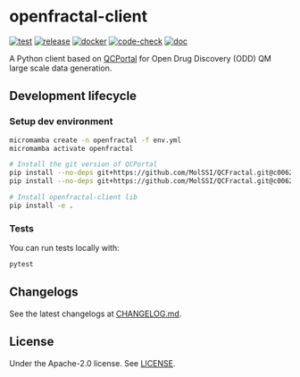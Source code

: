 # openfractal-client

[![test](https://github.com/openfractal/openfractal-client/actions/workflows/test.yml/badge.svg)](https://github.com/openfractal/openfractal-client/actions/workflows/test.yml)
[![release](https://github.com/openfractal/openfractal-client/actions/workflows/release.yml/badge.svg)](https://github.com/openfractal/openfractal-client/actions/workflows/release.yml)
[![docker](https://github.com/openfractal/openfractal-client/actions/workflows/docker.yml/badge.svg)](https://github.com/openfractal/openfractal-client/actions/workflows/docker.yml)
[![code-check](https://github.com/openfractal/openfractal-client/actions/workflows/code-check.yml/badge.svg)](https://github.com/openfractal/openfractal-client/actions/workflows/code-check.yml)
[![doc](https://github.com/openfractal/openfractal-client/actions/workflows/doc.yml/badge.svg)](https://github.com/openfractal/openfractal-client/actions/workflows/doc.yml)

A Python client based on [QCPortal](https://github.com/MolSSI/QCFractal) for Open Drug Discovery (ODD) QM large scale data generation.

## Development lifecycle

### Setup dev environment

```bash
micromamba create -n openfractal -f env.yml
micromamba activate openfractal

# Install the git version of QCPortal
pip install --no-deps git+https://github.com/MolSSI/QCFractal.git@c00627258f9344b4b35a7583ee4a9cc5ff2de3e8#subdirectory=qcportal
pip install --no-deps git+https://github.com/MolSSI/QCFractal.git@c00627258f9344b4b35a7583ee4a9cc5ff2de3e8#subdirectory=qcfractalcompute

# Install openfractal-client lib
pip install -e .
```

### Tests

You can run tests locally with:

```bash
pytest
```

## Changelogs

See the latest changelogs at [CHANGELOG.md](./CHANGELOG.md).

## License

Under the Apache-2.0 license. See [LICENSE](LICENSE).
